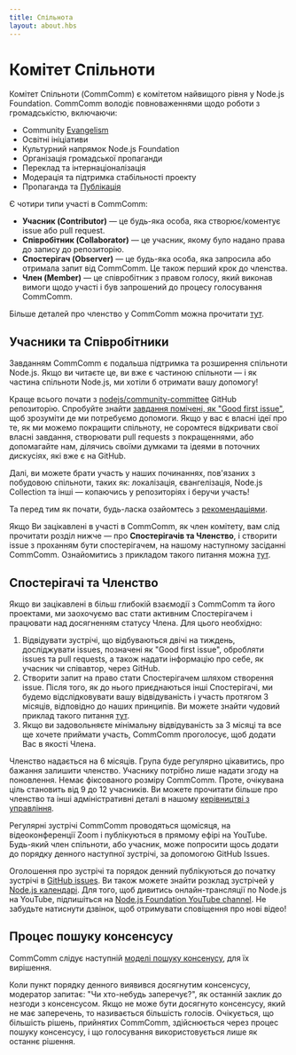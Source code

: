 ```yaml
---
title: Спільнота
layout: about.hbs
---
```


# Комітет Спільноти

Комітет Спільноти (CommComm) є комітетом найвищого рівня у Node.js Foundation. CommComm володіє повноваженнями щодо роботи з громадськістю, включаючи:
 - Community [Evangelism](https://github.com/nodejs/evangelism)
 - Освітні ініціативи
 - Культурний напрямок Node.js Foundation
 - Організація громадської пропаганди
 - Переклад та інтернаціоналізація
 - Модерація та підтримка стабільності проекту
 - Пропаганда та [Публікація](https://medium.com/the-node-js-collection)

Є чотири типи участі в CommComm:

  - **Учасник (Contributor)** ― це будь-яка особа, яка створює/коментує issue або pull request.
  - **Співробітник (Collaborator)** ― це учасник, якому було надано права до запису до репозиторію.
  - **Спостерігач (Observer)** ― це будь-яка особа, яка запросила або отримала запит від CommComm. Це також перший крок до членства.
  - **Член (Member)** ― це співробітник з правом голосу, який виконав вимоги щодо участі і був запрошений до процесу голосування CommComm.

Більше деталей про членство у CommComm можна прочитати [тут](https://github.com/nodejs/community-committee).

## Учасники та Співробітники

Завданням CommComm є подальша підтримка та розширення спільноти Node.js. Якщо ви читаєте це, ви вже є частиною спільноти ― і як частина спільноти Node.js, ми хотіли б отримати вашу допомогу!

Краще всього почати з [nodejs/community-committee](https://github.com/nodejs/community-committee) GitHub репозиторію. Спробуйте знайти [завдання помічені, як "Good first issue"](https://github.com/nodejs/community-committee/labels/good%20first%20issue), щоб зрозуміти де ми потребуємо допомоги. Якщо у вас є власні ідеї про те, як ми можемо покращити спільноту, не соромтеся відкривати свої власні завдання, створювати pull requests з покращеннями, або допомагайте нам, ділячись своїми думками та ідеями в поточних дискусіях, які вже є на GitHub.

Далі, ви можете брати участь у наших починаннях, пов'язаних з побудовою спільноти, таких як: локалізація, євангелізація, Node.js Collection та інші ― копаючись у репозиторіях і беручи участь!

Та перед тим як почати, будь-ласка озайомтесь з [рекомендаціями](https://github.com/nodejs/community-committee/blob/master/governance/COLLABORATOR_GUIDE.md).

Якщо Ви зацікавлені в участі в CommComm, як член комітету, вам слід прочитати розділ нижче ― про **Спостерігачів та Членство**, і створити issue з проханням бути спостерігачем, на нашому наступному засіданні CommComm. Ознайомитись з прикладом такого питання можна [тут](https://github.com/nodejs/community-committee/issues/142).

## Спостерігачі та Членство

Якщо ви зацікавлені в більш глибокій взаємодії з CommComm та його проектами, ми заохочуємо вас стати активним Спостерігачем і працювати над досягненням статусу Члена. Для цього необхідно:

 1. Відвідувати зустрічі, що відбуваються двічі на тиждень, досліджувати issues, позначені як "Good first issue", обробляти issues та pull requests, а також надати інформацію про себе, як учасник чи співавтор, через GitHub.
 2. Створити запит на право стати Спостерігачем шляхом створення issue. Після того, як до нього приєднаються інші Спостерігачі, ми будемо відслідковувати вашу відвідуваність і участь протягом 3 місяців, відповідно до наших принципів. Ви можете знайти чудовий приклад такого питання [тут](https://github.com/nodejs/community-committee/issues/142).
 3. Якщо ви задовольняєте мінімальну відвідуваність за 3 місяці та все ще хочете приймати участь, CommComm проголосує, щоб додати Вас в якості Члена.

Членство надається на 6 місяців. Група буде регулярно цікавитись, про бажання залишити членство. Учаснику потрібно лише надати згоду на поновлення. Немає фіксованого розміру CommComm. Проте, очікувана ціль становить від 9 до 12 учасників. Ви можете прочитати більше про членство та інші адміністративні деталі в нашому [керівництві з управління](https://github.com/nodejs/community-committee/blob/master/GOVERNANCE.md).

Регулярні зустрічі CommComm проводяться щомісяця, на відеоконференції Zoom і публікуються в прямому ефірі на YouTube. Будь-який член спільноти, або учасник, може попросити щось додати до порядку денного наступної зустрічі, за допомогою GitHub Issues.

Оголошення про зустрічі та порядок денний публікуються до початку зустрічі в [GitHub issues](https://github.com/nodejs/community-committee/issues). Ви також можете знайти розклад зустрічей у [Node.js календарі](https://nodejs.org/calendar). Для того, щоб дивитись онлайн-трансляції по Node.js на YouTube, підпишіться на [Node.js Foundation YouTube channel](https://www.youtube.com/channel/UCQPYJluYC_sn_Qz_XE-YbTQ). Не забудьте натиснути дзвінок, щоб отримувати сповіщення про нові відео!

## Процес пошуку консенсусу

CommComm слідує наступній [моделі пошуку консенусу](https://en.wikipedia.org/wiki/Consensus-seeking_decision-making), для їх вирішення.

Коли пункт порядку денного виявився досягнутим консенсусу, модератор запитає: "Чи хто-небудь заперечує?", як останній заклик до незгоди з консенсусом. Якщо не може бути досягнуто консенсусу, який не має заперечень, то називається більшість голосів. Очікується, що більшість рішень, прийнятих CommComm, здійснюється через процес пошуку консенсусу, і що голосування використовується лише як останнє рішення.
